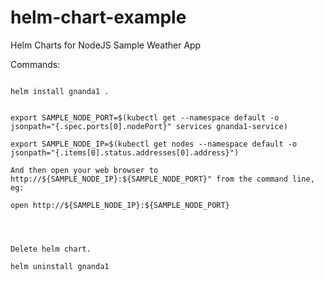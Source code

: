 # helm-chart-example
Helm Charts for NodeJS Sample Weather App 

Commands:

```

helm install gnanda1 .

````

````

export SAMPLE_NODE_PORT=$(kubectl get --namespace default -o jsonpath="{.spec.ports[0].nodePort}" services gnanda1-service)

export SAMPLE_NODE_IP=$(kubectl get nodes --namespace default -o jsonpath="{.items[0].status.addresses[0].address}")

And then open your web browser to http://${SAMPLE_NODE_IP}:${SAMPLE_NODE_PORT}" from the command line, eg:

open http://${SAMPLE_NODE_IP}:${SAMPLE_NODE_PORT}




Delete helm chart.

helm uninstall gnanda1


